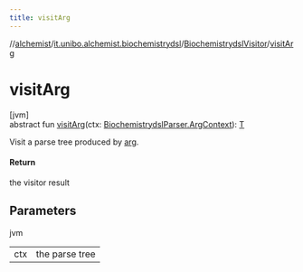 ```yaml
---
title: visitArg
---
```

//[alchemist](../../../index.html)/[it.unibo.alchemist.biochemistrydsl](../index.html)/[BiochemistrydslVisitor](index.html)/[visitArg](visit-arg.html)



# visitArg



[jvm]\
abstract fun [visitArg](visit-arg.html)(ctx: [BiochemistrydslParser.ArgContext](../-biochemistrydsl-parser/-arg-context/index.html)): [T](../../it.unibo.alchemist.model.implementations.reactions/-chemical-reaction/index.html)



Visit a parse tree produced by [arg](../-biochemistrydsl-parser/arg.html).



#### Return



the visitor result



## Parameters


jvm

| | |
|---|---|
| ctx | the parse tree |




